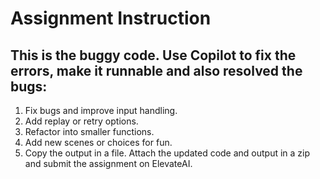 # Assignment Instruction

## This is the buggy code. Use Copilot to fix the errors, make it runnable and also resolved the bugs:

1. Fix bugs and improve input handling.
2. Add replay or retry options.
3. Refactor into smaller functions.
4. Add new scenes or choices for fun.
5. Copy the output in a file. Attach the updated code and output in a zip and submit the assignment on ElevateAI.
